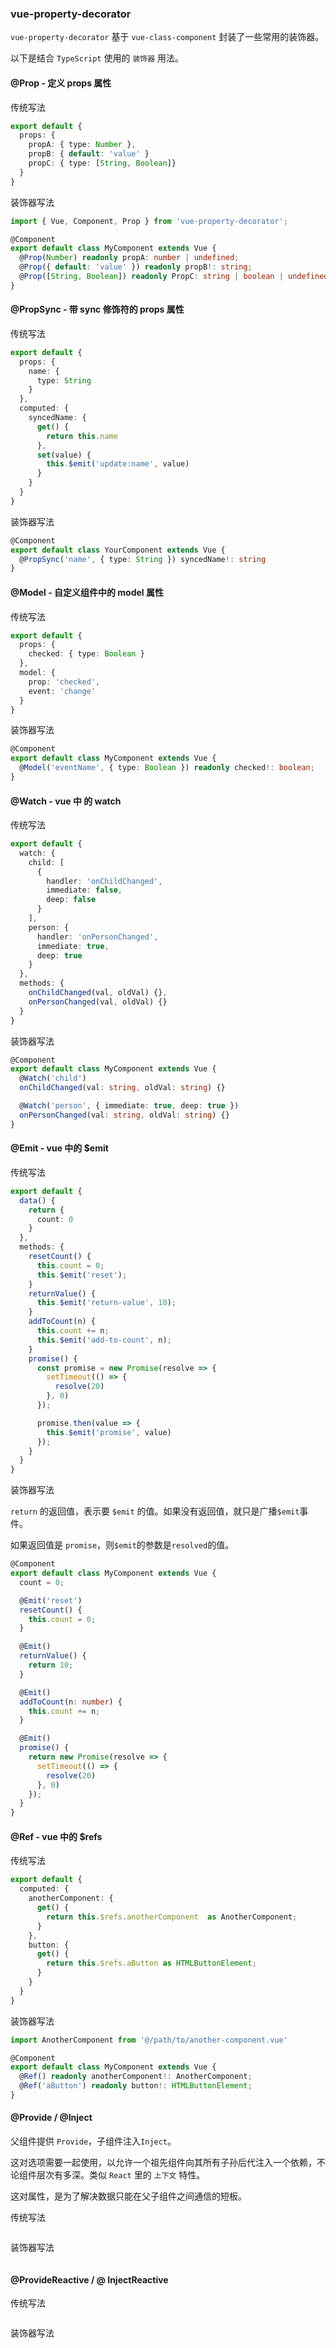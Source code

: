 ### vue-property-decorator 


`vue-property-decorator` 基于 `vue-class-component` 封装了一些常用的装饰器。

以下是结合 `TypeScript` 使用的 `装饰器` 用法。

#### @Prop - 定义 props 属性

传统写法
```typescript
export default {
  props: {
    propA: { type: Number },
    propB: { default: 'value' }
    propC: { type: [String, Boolean]}
  }
}
```

装饰器写法
``` typescript
import { Vue, Component, Prop } from 'vue-property-decorator';

@Component
export default class MyComponent extends Vue {
  @Prop(Number) readonly propA: number | undefined;
  @Prop({ default: 'value' }) readonly propB!: string;
  @Prop([String, Boolean]) readonly PropC: string | boolean | undefined;
}
```

#### @PropSync - 带 sync 修饰符的 props 属性
传统写法
``` typescript
export default {
  props: {
    name: {
      type: String
    }
  },
  computed: {
    syncedName: {
      get() {
        return this.name
      },
      set(value) {
        this.$emit('update:name', value)
      }
    }
  }
}
```
装饰器写法
``` typescript
@Component
export default class YourComponent extends Vue {
  @PropSync('name', { type: String }) syncedName!: string
}
```
#### @Model - 自定义组件中的 model 属性
传统写法
``` typescript
export default {
  props: {
    checked: { type: Boolean }
  },
  model: {
    prop: 'checked',
    event: 'change'
  }  
}
```
装饰器写法
``` typescript
@Component
export default class MyComponent extends Vue {
  @Model('eventName', { type: Boolean }) readonly checked!: boolean;
}
```
#### @Watch - vue 中 的 watch
传统写法
``` typescript
export default {
  watch: {
    child: [
      {
        handler: 'onChildChanged',
        immediate: false,
        deep: false
      }
    ],
    person: {
      handler: 'onPersonChanged',
      immediate: true,
      deep: true
    }
  },
  methods: {
    onChildChanged(val, oldVal) {},
    onPersonChanged(val, oldVal) {}
  }
}
```
装饰器写法
``` typescript
@Component
export default class MyComponent extends Vue {
  @Watch('child')
  onChildChanged(val: string, oldVal: string) {}

  @Watch('person', { immediate: true, deep: true }) 
  onPersonChanged(val: string, oldVal: string) {}
}
```
#### @Emit - vue 中的 $emit

传统写法
``` typescript
export default {
  data() {
    return {
      count: 0
    }
  },
  methods: {
    resetCount() {
      this.count = 0;
      this.$emit('reset');
    }
    returnValue() {
      this.$emit('return-value', 10);
    }
    addToCount(n) {
      this.count += n;
      this.$emit('add-to-count', n);
    }
    promise() {
      const promise = new Promise(resolve => {
        setTimeout(() => {
          resolve(20)
        }, 0)
      });

      promise.then(value => {
        this.$emit('promise', value)
      });
    }
  }
}
```
装饰器写法

`return` 的返回值，表示要 `$emit` 的值。如果没有返回值，就只是广播`$emit`事件。

如果返回值是 `promise`，则`$emit`的参数是`resolved`的值。

``` typescript
@Component
export default class MyComponent extends Vue {
  count = 0;

  @Emit('reset')
  resetCount() {
    this.count = 0;
  }

  @Emit() 
  returnValue() {
    return 10;
  }

  @Emit() 
  addToCount(n: number) {
    this.count += n;
  }

  @Emit()
  promise() {
    return new Promise(resolve => {
      setTimeout(() => {
        resolve(20)
      }, 0)
    });
  }
}
```
#### @Ref - vue 中的 $refs
传统写法
``` typescript
export default {
  computed: {
    anotherComponent: {
      get() {
        return this.$refs.anotherComponent  as AnotherComponent;
      }
    },
    button: {
      get() {
        return this.$refs.aButton as HTMLButtonElement;
      }
    }
  }
}
```
装饰器写法
``` typescript
import AnotherComponent from '@/path/to/another-component.vue'

@Component
export default class MyComponent extends Vue {
  @Ref() readonly anotherComponent!: AnotherComponent;
  @Ref('aButton') readonly button!: HTMLButtonElement;
}
```
#### @Provide / @Inject 

父组件提供 `Provide`，子组件注入`Inject`。

这对选项需要一起使用，以允许一个祖先组件向其所有子孙后代注入一个依赖，不论组件层次有多深。类似 `React` 里的 `上下文` 特性。

这对属性，是为了解决数据只能在父子组件之间通信的短板。

传统写法
``` typescript

```
装饰器写法
``` typescript

```
#### @ProvideReactive / @ InjectReactive
传统写法
``` typescript

```
装饰器写法
``` typescript

```
